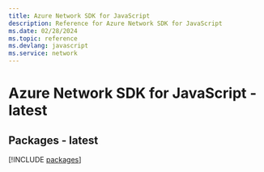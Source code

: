 ```yaml
---
title: Azure Network SDK for JavaScript
description: Reference for Azure Network SDK for JavaScript
ms.date: 02/28/2024
ms.topic: reference
ms.devlang: javascript
ms.service: network
---
```

# Azure Network SDK for JavaScript - latest
## Packages - latest
[!INCLUDE [packages](network-index.md)]